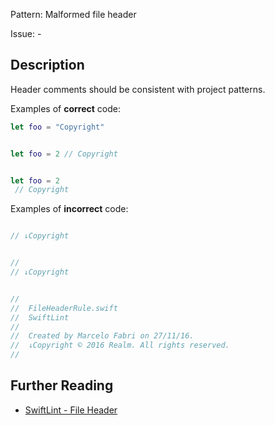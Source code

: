 Pattern: Malformed file header

Issue: -

## Description

Header comments should be consistent with project patterns.

Examples of **correct** code:
```swift
let foo = "Copyright"


let foo = 2 // Copyright


let foo = 2
 // Copyright

```
Examples of **incorrect** code:
```swift

// ↓Copyright


//
// ↓Copyright


//
//  FileHeaderRule.swift
//  SwiftLint
//
//  Created by Marcelo Fabri on 27/11/16.
//  ↓Copyright © 2016 Realm. All rights reserved.
//

```

## Further Reading

* [SwiftLint - File Header](https://realm.github.io/SwiftLint/file_header.html)